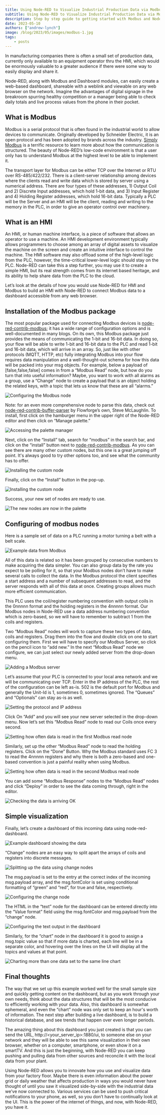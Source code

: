 ```yaml
---
title: Using Node-RED to Visualize Industrial Production Data via Modbus
subtitle: Using Node-RED to Visualize Industrial Production Data via Modbus.
description: Step by step guide to getting started with Modbus and Node-RED
date: 2023-05-10
authors: ["andrew-lynch"]
image: /blog/2023/05/images/modbus-1.jpg
tags:
    - posts
---
```


In manufacturing companies there is often a small set of production data, currently only available to an equipment operator thru the HMI, which would be enormously valuable to a greater audience if there were some way to easily display and share it.

<!--more-->

Node-RED, along with Modbus and Dashboard modules, can easily create a web-based dashboard, shareable with a weblink and viewable on any web browser on the network.  Imagine the advantages of digital signage in the breakroom spurring healthy competition or a manager being able to check daily totals and live process values from the phone in their pocket.

## What is Modbus

Modbus is a serial protocol that is often found in the industrial world to allow devices to communicate. Originally developed by Schneider Electric, it is an open protocol and has been adopted by brands across the industry.  [Simply Modbus](https://www.simplymodbus.ca/) is a terrific resource to learn more about how the communication is structured. The beauty of Node-RED’s low-code environment is that a user only has to understand Modbus at the highest level to be able to implement it.  


The transport layer for Modbus can be either TCP over the Internet or RTU over RS-485/422/232.  There is a client-server relationship among devices where the clients read and write data which is stored by server using a numerical address.  There are four types of these addresses, 1) Output Coil and 2) Discrete Input addresses, which hold 1-bit data, and 3) Input Register and 4) Holding Register addresses, which hold 16-bit data.  Typically a PLC will be the Server and an HMI will be the client, reading and writing to the memory in the PLC, in order to give an operator control over machinery.  

## What is an HMI

An HMI, or human machine interface, is a piece of software that allows an operator to use a machine.  An HMI development environment typically allows programmers to choose among an array of digital assets to visualize the machine on the screen and create an intuitive interface to control the machine.  The HMI software may also offload some of the high-level logic from the PLC, however, the time-critical lower-level logic should stay on the PLC.  Node-RED can take this a step further, you may use it to create a simple HMI, but its real strength comes from its internet based heritage, and its ability to help share data from the PLC to the cloud.


Let’s look at the details of how you would use Node-RED for HMI and Modbus to
build an HMI with Node-RED to connect Modbus data to a dashboard accessible from any web browser.

## Installation of the Modbus package

The most popular package used for connecting Modbus devices is [node-red-contrib-modbus](https://flows.nodered.org/node/node-red-contrib-modbus); it has a wide range of configuration options and is well-documented in many blogs.  On its own, this Modbus package just provides the means of communicating the 1-bit and 16-bit data.  In doing so, your flow will be able to write 1-bit and 16-bit data to the PLC and read 1-bit and 16-bit data, which will arrive in an array.  So, just like with other protocols (MQTT, HTTP, etc) fully integrating Modbus into your flow requires data manipulation and a well-thought-out schema for how this data will be packed into your msg objects.  For example, below a payload of [false,false,false] comes in from a “Modbus Read” node, but how do you turn that into useful information?  Maybe, you want to work with all alarms as a group, use a “Change” node to create a payload that is an object holding the related keys, with a topic that lets us know that these are all “alarms.”

![Configuring the Modbus node](./images/modbus-1-13.png "Configuring the Modbus node")

Note: for an even more comprehensive node to parse this data, check out [node-red-contrib-buffer-parser](https://flows.nodered.org/node/node-red-contrib-buffer-parser) by Flowforge’s own, Steve McLaughlin.
To install, first click on the hamburger menu in the upper right of the Node-RED editor and then click on “Manage palette.”

![Accessing the palette manager](./images/modbus-1-8.png "Accessing the palette manager")

Next, click on the “Install” tab, search for “modbus” in the search bar, and click on the “install” button next to [node-red-contrib-modbus](https://flows.nodered.org/node/node-red-contrib-modbus).  As you can see there are many other custom nodes, but this one is a great jumping off point. It's always good to try other options too, and see what the community has to offer.

![Installing the custom node](./images/modbus-1-10.png "Installing the custom node")

Finally, click on the “Install” button in the pop-up.

![Installing the custom node](./images/modbus-1-1.png "Installing the custom node")

Success, your new set of nodes are ready to use.

![The new nodes are now in the palette](./images/modbus-1-6.png "The new nodes are now in the palette")

## Configuring of modbus nodes

Here is a sample set of data on a PLC running a motor turning a belt with a belt scale.

![Example data from Modbus](./images/modbus-1-14.png "Example data from Modbus")

All of this data is related so it has been grouped by consecutive numbers to make acquiring the data simpler.  You can also group data by the rate you expect to be polling for it, so that your Modbus nodes don’t have to make several calls to collect the data.  In the Modbus protocol the client specifies a start address and a number of subsequent addresses to read, and the server responds with all of this data at once.  Creating groups allows much more efficient communication.


This PLC uses the coil/register numbering convention with output coils in the 0nnnnn format and the holding registers in the 4nnnnn format.  Our Modbus nodes in Node-RED use a data address numbering convention which is zero-based, so we will have to remember to subtract 1 from the coils and registers.


Two “Modbus Read” nodes will work to capture these two types of data, coils and registers.  Drag them into the flow and double click on one to start configuring them.  First we will have to specify our Modbus Server, so click on the pencil icon to “add new.”  In the next “Modbus Read” node we configure, we can just select our newly added server from the drop-down menu.

![Adding a Modbus server](./images/modbus-1-3.png "Adding a Modbus server")

Let’s assume that your PLC is connected to your local area network and we will be communicating over TCP.  Enter in the IP address of the PLC, the rest of the configuration can be left as-is.  502 is the default port for Modbus and generally the Unit-Id is 1, sometimes 0, sometimes ignored.  The “Queues” and “Optionals” can stay as-is as well. 

![Setting the protocol and IP address](./images/modbus-1-2.png "Setting the protocol and IP address")

Click On “Add” and you will see your new server selected in the drop-down menu.  Now let’s set this “Modbus Read” node to read our Coils once every second.

![Setting how often data is read in the first Modbus read node](./images/modbus-1-5.png "Setting how often data is read in the first Modbus read node")

Similarly, set up the other “Modbus Read” node to read the holding registers. Click on the “Done” Button.  Why the Modbus standard uses FC 3 to read the 4nnnnn registers and why there is both a zero-based and one-based convention is just a painful reality when using Modbus.

![Setting how often data is read in the second Modbus read node](./images/modbus-1-15.png "Setting how often data is read in the second Modbus read node")

You can add some “Modbus Response” nodes to the “Modbus Read” nodes and click “Deploy” in order to see the data coming through, right in the editor.

![Checking the data is arriving OK](./images/modbus-1-7.png "Checking the data is arriving OK")

## Simple visualization

Finally, let’s create a dashboard of this incoming data using node-red-dashboard.

![Example dashboard showing the data](./images/modbus-1-11.png "Example dashboard showing the data")

“Change” nodes are an easy way to split apart the arrays of coils and registers into discrete messages.

![Splitting up the data using change nodes](./images/modbus-1-9.png "Splitting up the data using change node")

The msg.payload is set to the entry at the correct index of the incoming msg.payload array, and the msg.fontColor is set using conditional formatting of “green” and “red”, for true and false, respectively.

![Configuring the change node](./images/modbus-1-4.png "Configuring the change node")

The HTML in the “text” node for the dashboard can be entered directly into the “Value format” field using the msg.fontColor and msg.payload from the “change” node.

![Configuring the text output in the dashboard](./images/modbus-1-12.png "Configuring the text output in the dashboard")

Similarly, for the “chart” node in the dashboard it is good to assign a msg.topic value so that if more data is charted, each line will be in a separate color, and hovering over the lines on the UI will display all the topics and values at that point.

![Charting more than one data set to the same line chart](./images/modbus-1-16.png "Charting more than one data set to the same line chart")

## Final thoughts

The way that we set up this example worked well for the small sample size and quickly getting content on the dashboard, but as you work through your own needs, think about the data structures that will be the most conducive to efficiently working with your data.  Also, this dashboard is somewhat ephemeral, and even the “chart” node was only set to keep an hour's worth of information.  The next step after building a live dashboard, is to build a historical database, and see trends that happen over even longer periods.

The amazing thing about this dashboard you just created is that you can send the URL, http://<your_server_ip>:1880/ui, to someone else on your network and they will be able to see this same visualization in their own browser, whether on a computer, smartphone, or even show it on a smartTV.  And this is just the beginning, with Node-RED you can keep pushing and pulling data from other sources and reconcile it with the local data from your plant.

Using Node-RED allows you to innovate how you use and visualize data from your factory floor.  Maybe there is even information about the power grid or daily weather that affects production in ways you would never have thought of until you saw it visualized side-by-side with the industrial data we’ve now connected to.  Various services can be used to push critical notifications to your phone, as well, so you don’t have to continually look at the UI.  This is the power of the internet of things, and now, with Node-RED, you have it.

